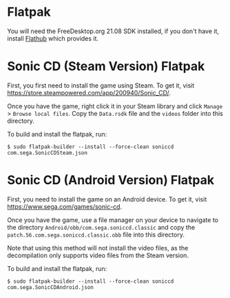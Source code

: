 # Flatpak

You will need the FreeDesktop.org 21.08 SDK installed, if you don't have it,
install [Flathub](https://flathub.org/) which provides it.

# Sonic CD (Steam Version) Flatpak

First, you first need to install the game using Steam.
To get it, visit https://store.steampowered.com/app/200940/Sonic_CD/.

Once you have the game, right click it in your Steam library and click `Manage` > `Browse local files`. 
Copy the `Data.rsdk` file and the `videos` folder into this directory.

To build and install the flatpak, run:
```
$ sudo flatpak-builder --install --force-clean soniccd com.sega.SonicCDSteam.json
```

# Sonic CD (Android Version) Flatpak

First, you need to install the game on an Android device.
To get it, visit https://www.sega.com/games/sonic-cd.

Once you have the game, use a file manager on your device to navigate
to the directory `Android/obb/com.sega.soniccd.classic` and copy the
`patch.56.com.sega.soniccd.classic.obb` file into this directory.

Note that using this method will not install the video files, as the decompilation
only supports video files from the Steam version.

To build and install the flatpak, run:
```
$ sudo flatpak-builder --install --force-clean soniccd com.sega.SonicCDAndroid.json
```
